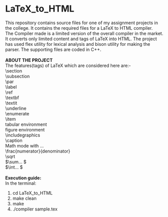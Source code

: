 # LaTeX_to_HTML
This repository contains source files for one of my assignment projects in the college. It contains the required files for a LaTeX to HTML compiler.<br>
The Compiler made is a limited version of the overall compiler in the market. It converts only limited content and tags of LaTeX into HTML.
The project has used flex utility for lexical analysis and bison utility for making the parser. The supporting files are coded in C++.<br>
<br>
<strong>ABOUT THE PROJECT</strong><br>
The features(tags) of LaTeX which are considered here are:-<br>
\section<br>
\subsection<br>
\par<br>
\label<br>
\ref<br>
\textbf<br>
\textit<br>
\underline<br>
\enumerate<br>
\item<br>
tabular environment<br>
figure environment<br>
\includegraphics<br>
\caption<br>
Math mode with $...$<br>
\frac{numerator}{denominator}<br>
\sqrt<br>
$\sum... $<br>
$\int...   $<br>
<br>
<strong>Execution guide:</strong><br>
In the terminal:<br>
1. cd LaTeX_to_HTML<br>
2. make clean<br>
3. make<br>
4. ./compiler sample.tex<br>
